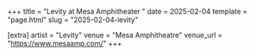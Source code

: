 +++
title = "Levity at Mesa Amphitheater "
date = 2025-02-04
template = "page.html"
slug = "2025-02-04-levity"

[extra]
artist = "Levity"
venue = "Mesa Amphitheatre"
venue_url = "https://www.mesaamp.com/"
+++
